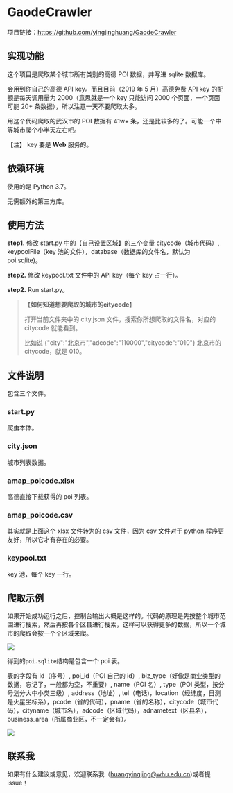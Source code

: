 # GaodeCrawler

项目链接：<https://github.com/yingjinghuang/GaodeCrawler>

## 实现功能

这个项目是爬取某个城市所有类别的高德 POI 数据，并写进 sqlite 数据库。

会用到你自己的高德 API key。而且目前（2019 年 5 月）高德免费 API key 的配额是每天调用量为 2000（意思就是一个 key 只能访问 2000 个页面，一个页面可能 20+ 条数据），所以注意一天不要爬取太多。

用这个代码爬取的武汉市的 POI 数据有 41w+ 条，还是比较多的了。可能一个中等城市爬个小半天左右吧。

【注】 key 要是 **Web** 服务的。

## 依赖环境

使用的是 Python 3.7。

无需额外的第三方库。

## 使用方法

**step1.** 修改 start.py 中的【自己设置区域】的三个变量 citycode（城市代码）, keypoolFile（key 池的文件），database（数据库的文件名，默认为 poi.sqlite)。

**step2.** 修改 keypool.txt 文件中的 API key（每个 key 占一行）。

**step2.** Run start.py。

> 【**如何知道想要爬取的城市的citycode**】
>
> 打开当前文件夹中的 city.json 文件，搜索你所想爬取的文件名，对应的 citycode 就能看到。
>
> 比如说 {"city":"北京市","adcode":"110000","citycode":"010"} 北京市的 citycode，就是 010。

## 文件说明

包含三个文件。

### start.py

爬虫本体。

### city.json

城市列表数据。

### amap_poicode.xlsx

高德直接下载获得的 poi 列表。

### amap_poicode.csv

其实就是上面这个 xlsx 文件转为的 csv 文件，因为 csv 文件对于 python 程序更友好，所以它才有存在的必要。

### keypool.txt

key 池，每个 key 一行。

## 爬取示例

如果开始成功运行之后，控制台输出大概是这样的。代码的原理是先按整个城市范围进行搜索，然后再按各个区县进行搜索，这样可以获得更多的数据，所以一个城市的爬取会按一个个区域来爬。

![](assets/1558873768062.png)

得到的`poi.sqlite`结构是包含一个 poi 表。

表的字段有 id（序号）, poi_id（POI 自己的 id）, biz_type（好像是商业类型的数据，忘记了，一般都为空，不重要）, name（POI 名）, type（POI 类型，按分号划分大中小类三级）, address（地址）, tel（电话)，location（经纬度，目测是火星坐标系），pcode（省的代码），pname（省的名称），citycode（城市代码），cityname（城市名），adcode（区域代码），adnametext（区县名），business_area（所属商业区，不一定会有）。

![](assets/1558875092443.png)

## 联系我

如果有什么建议或意见，欢迎联系我（huangyingjing@whu.edu.cn)或者提 issue！
